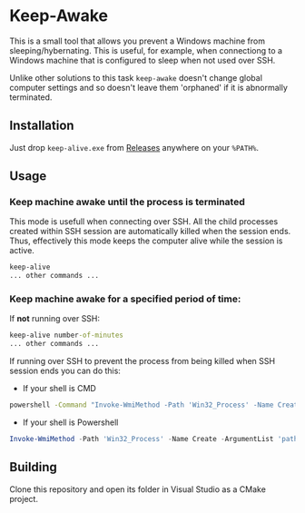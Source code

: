 # Keep-Awake

This is a small tool that allows you prevent a Windows machine from sleeping/hybernating. 
This is useful, for example, when connectiong to a Windows machine that is configured to sleep when not used 
over SSH. 

Unlike other solutions to this task `keep-awake` doesn't change global computer settings and so doesn't leave
them 'orphaned' if it is abnormally terminated.

## Installation

Just drop `keep-alive.exe` from [Releases](#releases) anywhere on your `%PATH%`.

## Usage

### Keep machine awake until the process is terminated

This mode is usefull when connecting over SSH. All the child processes created within SSH session 
are automatically killed when the session ends. Thus, effectively this mode keeps the computer alive while
the session is active.

```bat
keep-alive
... other commands ...
```

### Keep machine awake for a specified period of time:

If **not** running over SSH:

```bat
keep-alive number-of-minutes
... other commands ...
```

If running over SSH to prevent the process from being killed when SSH session ends you can do this:

* If your shell is CMD
```bat
powershell -Command "Invoke-WmiMethod -Path 'Win32_Process' -Name Create -ArgumentList 'path\to\keep-awake number-of-minutes'"
```

* If your shell is Powershell
```powershell
Invoke-WmiMethod -Path 'Win32_Process' -Name Create -ArgumentList 'path\to\keep-awake number-of-minutes'
```


## Building

Clone this repository and open its folder in Visual Studio as a CMake project.




